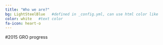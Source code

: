 ```yaml
---
title: "Who we are?"
bg: LightSteelBlue   #defined in _config.yml, can use html color like '#0fbfcf'
color: white   #text color
fa-icon: heart-o
---
```


#2015 GRO progress
